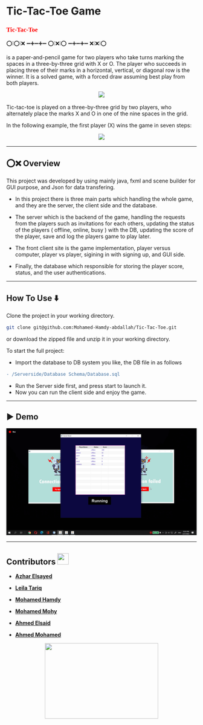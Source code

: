 # **Tic-Tac-Toe Game**

**<h3 style="color:Red; font-family:tahoma;">Tic-Tac-Toe</h3>**

⁣⭕❕⭕❕❌
➖➕➖➕➖
⭕❕⁣❌❕⭕
➖➕➖➕➖
❌❕❌❕⭕

is a paper-and-pencil game for two players who take turns marking the spaces in a three-by-three grid with X or O. The player who succeeds in placing three of their marks in a horizontal, vertical, or diagonal row is the winner. It is a solved game, with a forced draw assuming best play from both players.

<p align="center">
<img src="https://upload.wikimedia.org/wikipedia/commons/3/32/Tic_tac_toe.svg"/>
</p>

Tic-tac-toe is played on a three-by-three grid by two players, who alternately place the marks X and O in one of the nine spaces in the grid.

In the following example, the first player (X) wins the game in seven steps:

<p align="center">
<img src="https://upload.wikimedia.org/wikipedia/commons/1/1b/Tic-tac-toe-game-1.svg"/>
</p>

---

## ⭕❌ Overview

This project was developed by using mainly java, fxml and scene builder for GUI purpose, and Json for data transfering.

- In this project there is three main parts which handling the whole game, and they are the server, the client side and the database.

- The server which is the backend of the game, handling the requests from the players such as invitations for each others, updating the status of the players ( offline, online, busy ) with the DB, updating the score of the player, save and log the players game to play later.

- The front client site is the game implementation, player versus computer, player vs player, sigining in with signing up, and GUI side.

- Finally, the database which responsible for storing the player score, status, and the user authentications.

---

## How To Use ⬇️

Clone the project in your working directory.

```bash
git clone git@github.com:Mohamed-Hamdy-abdallah/Tic-Tac-Toe.git
```

or download the zipped file and unzip it in your working directory.

To start the full project:

- Import the database to DB system you like, the DB file in as follows

```diff
- /Serverside/Database Schema/Database.sql
```

- Run the Server side first, and press start to launch it.
- Now you can run the client side and enjoy the game.

---

## ▶️ Demo

![demo](/Demo/tic-tac-toe-demo.gif)

---

## Contributors <img src="https://emojipedia-us.s3.amazonaws.com/source/skype/295/hot-beverage_2615.png" height = "30px" width = "30px"/>

- **[Azhar Elsayed](https://github.com/AzharElamyr)**

- **[Leila Tariq](https://github.com/leila672)**

- **[Mohamed Hamdy](https://github.com/Mohamed-Hamdy-abdallah)**

- **[Mohamed Mohy](https://github.com/Mohy-dev)**

- **[Ahmed Elsaid](https://github.com/AhmedOkila)**

- **[Ahmed Mohamed](https://github.com/ahmedshokry426)**

<p align="center">
<img src="https://media.giphy.com/media/mvyyH8p7uez7z6pwyX/giphy.gif" height = "200px" width = "300px"/></p>
